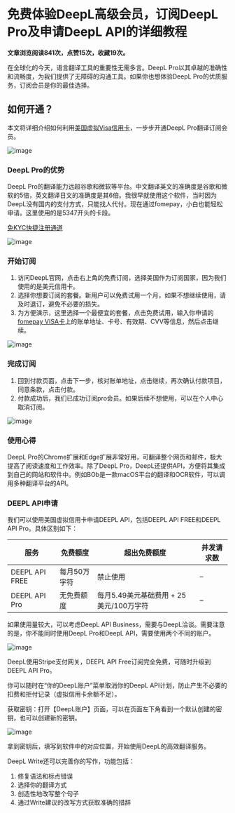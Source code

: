 # 免费体验DeepL高级会员，订阅DeepL Pro及申请DeepL API的详细教程

**文章浏览阅读841次，点赞15次，收藏19次。**

在全球化的今天，语言翻译工具的重要性无需多言。DeepL Pro以其卓越的准确性和流畅度，为我们提供了无障碍的沟通工具。如果你也想体验DeepL Pro的优质服务，订阅会员是你的最佳选择。

## 如何开通？

本文将详细介绍如何利用[美国虚拟Visa信用卡](https://gpt.fomepay.com/#/pages/login/index?d=Q3DD80)，一步步开通DeepL Pro翻译订阅会员。

![image](https://github.com/edwardoburgin/DeepL-Pro/assets/169967652/1a418437-cfcf-4ecb-a3d2-6f0ad630b803)


### DeepL Pro的优势

DeepL Pro的翻译能力远超谷歌和微软等平台。中文翻译英文的准确度是谷歌和微软的5倍，英文翻译日文的准确度是其6倍。我很早就使用这个软件，当时因为DeepL没有国内的支付方式，只能找人代付。现在通过fomepay，小白也能轻松申请。这里使用的是5347开头的卡段。

[免KYC快捷注册通道](https://gpt.fomepay.com/#/pages/login/index?d=Q3DD80)

![image](https://github.com/edwardoburgin/DeepL-Pro/assets/169967652/cd6d4f8f-64b9-40fb-9b1d-7e01f023f665)


### 开始订阅

1. 访问DeepL官网，点击右上角的免费订阅，选择美国作为订阅国家，因为我们使用的是美元信用卡。
2. 选择你想要订阅的套餐。新用户可以免费试用一个月，如果不想继续使用，请及时退订，避免不必要的损失。
3. 为方便演示，这里选择一个最便宜的套餐，点击免费试用，输入你申请的[fomepay VISA卡](https://gpt.fomepay.com/#/pages/login/index?d=Q3DD80)上的账单地址、卡号、有效期、CVV等信息，然后点击继续。

![image](https://github.com/edwardoburgin/DeepL-Pro/assets/169967652/2437d520-09ce-45e5-9741-28acbc6df07c)


### 完成订阅

1. 回到付款页面，点击下一步，核对账单地址，点击继续，再次确认付款项目，同意条款，点击付款。
2. 付款成功后，我们已成功订阅pro会员。如果后续不想使用，可以在个人中心取消订阅。

![image](https://github.com/edwardoburgin/DeepL-Pro/assets/169967652/36e6a867-add5-4463-874f-370412107c95)


### 使用心得

DeepL Pro的Chrome扩展和Edge扩展非常好用，可翻译整个网页和邮件，极大提高了阅读速度和工作效率。除了DeepL Pro，DeepL还提供API，方便将其集成到自己的网站和软件中。例如BOb是一款macOS平台的翻译和OCR软件，可以调用多种翻译平台的API。

### DEEPL API申请

我们可以使用美国虚拟信用卡申请DEEPL API，包括DEEPL API FREE和DEEPL API Pro。具体区别如下：

| 服务          | 免费额度       | 超出免费额度           | 并发请求数 |
|---------------|----------------|------------------------|------------|
| DEEPL API FREE | 每月50万字符    | 禁止使用               | –          |
| DEEPL API Pro  | 无免费额度      | 每月5.49美元基础费用 + 25美元/100万字符 | –          |

如果使用量较大，可以考虑DeepL API Business，需要与DeepL洽谈。需要注意的是，你不能同时使用DeepL Pro和DeepL API，需要使用两个不同的账户。

![image](https://github.com/edwardoburgin/DeepL-Pro/assets/169967652/91b05c22-24f5-4282-a634-2489e300a5c7)


DeepL使用Stripe支付网关，DEEPL API Free订阅完全免费，可随时升级到DEEPL API Pro。

你可以随时在“你的DeepL账户”菜单取消你的DeepL API计划，防止产生不必要的扣费和拒付记录（虚拟信用卡余额不足）。

获取密钥：打开【DeepL账户】页面，可以在页面左下角看到一个默认创建的密钥，也可以创建新的密钥。

![image](https://github.com/edwardoburgin/DeepL-Pro/assets/169967652/8aa722dc-89c0-4955-b78e-1c220d92a825)

拿到密钥后，填写到软件中的对应位置，开始使用DeepL的高效翻译服务。

DeepL Write还可以完善你的写作，功能包括：
1. 修复语法和标点错误
2. 选择你的翻译方式
3. 创造性地改写整个句子
4. 通过Write建议的改写方式获取准确的措辞

